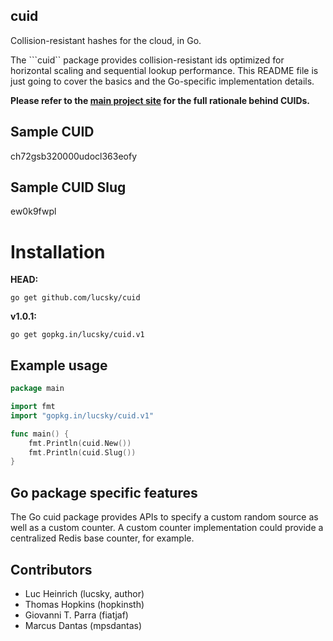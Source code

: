 ## cuid

Collision-resistant hashes for the cloud, in Go.

The ```cuid`` package provides collision-resistant ids optimized for horizontal scaling and sequential lookup performance. This README file is just going to cover the basics and the Go-specific implementation details.

**Please refer to the [main project site](http://usecuid.org) for the full rationale behind CUIDs.**

## Sample CUID

ch72gsb320000udocl363eofy

## Sample CUID Slug

ew0k9fwpl

# Installation

**HEAD:**

```go get github.com/lucsky/cuid```

**v1.0.1:**

```go get gopkg.in/lucsky/cuid.v1```

## Example usage

```Go
package main

import fmt
import "gopkg.in/lucsky/cuid.v1"

func main() {
    fmt.Println(cuid.New())
    fmt.Println(cuid.Slug())
}
```

## Go package specific features

The Go cuid package provides APIs to specify a custom random source as well as a custom counter. A custom counter implementation could provide a centralized Redis base counter, for example.

## Contributors

- Luc Heinrich (lucsky, author)
- Thomas Hopkins (hopkinsth)
- Giovanni T. Parra (fiatjaf)
- Marcus Dantas (mpsdantas)
